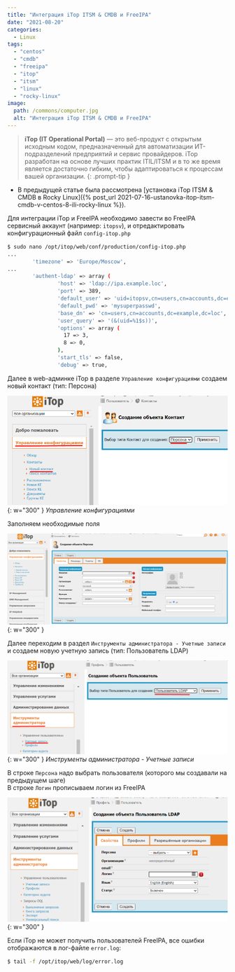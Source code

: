 ```yaml
---
title: "Интеграция iTop ITSM & CMDB и FreeIPA"
date: "2021-08-20"
categories: 
  - Linux
tags: 
  - "centos"
  - "cmdb"
  - "freeipa"
  - "itop"
  - "itsm"
  - "linux"
  - "rocky-linux"
image:
  path: /commons/computer.jpg
  alt: "Интеграция iTop ITSM & CMDB и FreeIPA"
---
```


> **iTop (IT Operational Portal)** — это веб-продукт с открытым исходным кодом, предназначенный для автоматизации ИТ-подразделений предприятий и сервис провайдеров. iTop разработан на основе лучших практик ITIL/ITSM и в то же время является достаточно гибким, чтобы адаптироваться к процессам вашей организации.
{: .prompt-tip }

- В предыдущей статье была рассмотрена [установка iTop ITSM & CMDB в Rocky Linux]({% post_url 2021-07-16-ustanovka-itop-itsm-cmdb-v-centos-8-ili-rocky-linux %}).

Для интеграции iTop и FreeIPA необходимо завести во FreeIPA сервисный аккаунт (например: `itopsv`), и отредактировать конфигурационный файл `config-itop.php`

```sh
$ sudo nano /opt/itop/web/conf/production/config-itop.php
...
        'timezone' => 'Europe/Moscow',
...
        'authent-ldap' => array (
                'host' => 'ldap://ipa.example.loc',
                'port' => 389,
                'default_user' => 'uid=itopsv,cn=users,cn=accounts,dc=example,dc=loc',
                'default_pwd' => 'mysuperpasswd',
                'base_dn' => 'cn=users,cn=accounts,dc=example,dc=loc',
                'user_query' => '(&(uid=%1$s))',
                'options' => array (
                  17 => 3,
                  8 => 0,
                ),
                'start_tls' => false,
                'debug' => true,
```

Далее в web-админке iTop в разделе `Управление конфигурациями` создаем новый контакт (тип: Персона)

![](/assets/img/posts/2021/08/20/image-1.png){: w="300" }
_Управление конфигурациями_

Заполняем необходимые поля

![](/assets/img/posts/2021/08/20/image-2.png){: w="300" }

Далее переходим в раздел `Инструменты администратора - Учетные записи` и создаем новую учетную запись (тип: Пользователь LDAP)

![](/assets/img/posts/2021/08/20/image-3.png){: w="300" }
_Инструменты администратора - Учетные записи_

В строке `Персона` надо выбрать пользователя (которого мы создавали на предыдущем шаге)  
В строке `Логин` прописываем логин из FreeIPA

![](/assets/img/posts/2021/08/20/image-4.png){: w="300" }

Если iTop не может получить пользователей FreeIPA, все ошибки отображаются в лог-файле `error.log`:

```sh
$ tail -f /opt/itop/web/log/error.log
```
